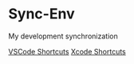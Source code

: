 # Sync-Env
My development synchronization


[VSCode Shortcuts](https://demun.github.io/vscode-tutorial/shortcuts/)
[Xcode Shortcuts](https://github.com/WAI-laboratory/cocoa-helper/blob/main/README.md)
